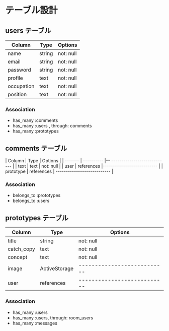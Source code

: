 # テーブル設計

## users テーブル

| Column   | Type   | Options     |
| -------- | ------ | ----------- |
| name     | string | not: null   |
| email    | string | not: null   |
| password | string | not: null   |
| profile  | text   | not: null   |
| occupation| text  | not: null   |
| position  | text   | not: null   |

### Association

- has_many :comments
- has_many :users , through: comments
- has_many :prototypes

## comments テーブル

| Column  | Type       | Options                        |
| ------- | ---------- |-- ---------------------------- |
| text    | text     |  not: null                       |
| user    | references |--------------------------- |
| prototype   | references | --------------------------- |

### Association

- belongs_to :prototypes
- belongs_to :users

## prototypes テーブル

| Column | Type   | Options     |
| ------ | ------ | ----------- |
| title   | string | not: null |
| catch_copy| text | not: null |
| concept | text | not: null|
| image| ActiveStorage | ---------------------------|
| user | references | ---------------------------|

### Association

- has_many :users
- has_many :users, through: room_users
- has_many :messages
